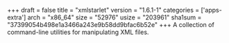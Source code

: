 +++
draft = false
title = "xmlstarlet"
version = "1.6.1-1"
categories = ['apps-extra']
arch = "x86_64"
size = "52976"
usize = "203961"
sha1sum = "37399054b498e1a3466a243e9b58dd9bfac6b52e"
+++
A collection of command-line utilities for manipulating XML files.